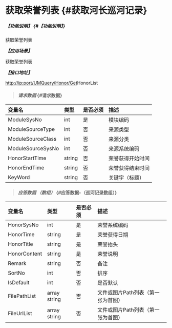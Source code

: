 # 获取荣誉列表 {#获取河长巡河记录}

##### _【功能说明】_ {#【功能说明】}

获取荣誉列表

_**【应用场景】**_

获取荣誉列表

_**【接口地址】**_

[http://ip:port/UMQuery/Honor/Get](http://ip:port/HMQuery/PatrolRiver/GetPatrolRivers)HonorList

> #### _请求数据_ {#请求数据}

| 变量名 | 类型 | 是否必须 | 描述 |
| :--- | :--- | :--- | :--- |
| ModuleSysNo | int | 是 | 模块编码 |
| ModuleSourceType | int | 否 | 来源类型 |
| ModuleSourceClass | int | 否 | 来源分类 |
| ModuleSourceSysNo | int | 否 | 来源系统编码 |
| HonorStartTime | string | 否 | 荣誉获得开始时间 |
| HonorEndTime | string | 否 | 荣誉获得结束时间 |
| KeyWord | string | 否 | 关键字（标题） |

> #### _应答数据 （数组）_ {#应答数据-（巡河记录数组）}

| 变量名 | 类型 | 是否必须 | 描述 |
| :--- | :--- | :--- | :--- |
| HonorSysNo | int | 是 | 荣誉系统编码 |
| HonorTime | string | 是 | 荣誉获得日期 |
| HonorTitle | string | 是 | 荣誉抬头 |
| HonorContent | string | 是 | 荣誉说明 |
| Remark | string | 否 | 备注 |
| SortNo | int | 否 | 排序 |
| IsDefault | int | 否 | 是否默认 |
| FilePathList | array string | 否 | 文件或图片Path列表（第一张为首图） |
| FileUrlList | array string | 否 | 文件或图片Path列表（第一张为首图） |








